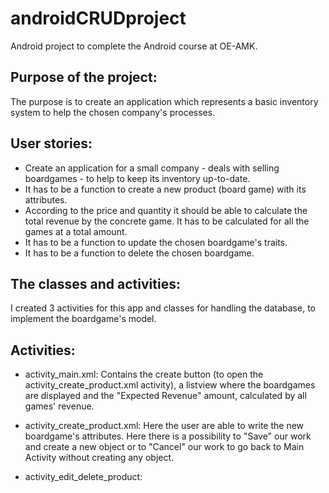 # androidCRUDproject
Android project to complete the Android course at OE-AMK. 

## Purpose of the project:
The purpose is to create an application which represents a basic inventory system to help the chosen company's processes.

## User stories:
* Create an application for a small company - deals with selling boardgames - to help to keep its inventory up-to-date.
* It has to be a function to create a new product (board game) with its attributes. 
* According to the price and quantity it should be able to calculate the total revenue by the concrete game. It has to be calculated for all the games at a total amount.
* It has to be a function to update the chosen boardgame's traits.
* It has to be a function to delete the chosen boardgame.

## The classes and activities:
I created 3 activities for this app and classes for handling the database, to implement the boardgame's model.

## Activities:
* activity_main.xml: Contains the create button (to open the activity_create_product.xml activity), a listview where the boardgames are displayed and the "Expected Revenue" amount, calculated by all games' revenue.

* activity_create_product.xml: Here the user are able to write the new boardgame's attributes. Here there is a possibility to "Save" our work and create a new object or to "Cancel" our work to go back to Main Activity without creating any object.

* activity_edit_delete_product: 

